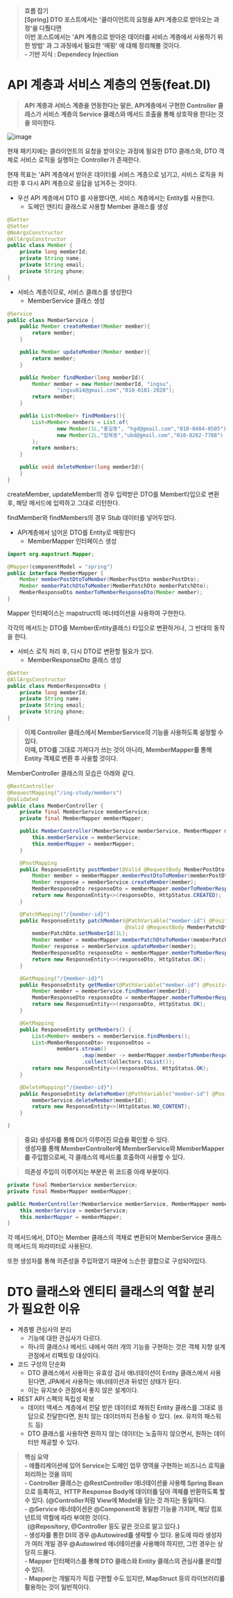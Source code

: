 > **흐름 잡기**  
> **\[Spring\] DTO 포스트에서는 '클라이언트의 요청을 API 계층으로 받아오는 과정'을 다뤘다면**  
> **이번 포스트에서는 'API 계층으로 받아온 데이터를 서비스 계층에서 사용하기 위한 방법' 과 그 과정에서 필요한 '매핑' 에 대해 정리해볼 것이다.**  
> **\- 기반 지식 : Dependecy Injection**

# **API 계층과 서비스 계층의 연동(feat.DI)**

> **API 계층과 서비스 계층을 연동한다는 말은, API계층에서 구현한 Controller 클래스가 서비스 계층의 Service 클래스와 메서드 호출을 통해 상호작용 한다는 것을 의미한다.**

![image](https://user-images.githubusercontent.com/110891599/197567503-f78ed592-7fb5-4caf-975c-c5256bacb618.png)


현재 패키지에는 클라이언트의 요청을 받아오는 과정에 필요한 DTO 클래스와, DTO 객체로 서비스 로직을 실행하는 Controller가 존재한다.

현재 목표는 'API 계층에서 받아온 데이터를 서비스 계층으로 넘기고, 서비스 로직을 처리한 후 다시 API 계층으로 응답을 넘겨주는 것이다.

-   우선 API 계층에서 DTO 를 사용했다면, 서비스 계층에서는 Entity를 사용한다.
    -   도메인 엔티티 클래스로 사용할 Member 클래스를 생성

```java
@Getter
@Setter
@NoArgsConstructor
@AllArgsConstructor
public class Member {
    private long memberId;
    private String name;
    private String email;
    private String phone;
}
```

-   서비스 계층이므로, 서비스 클래스를 생성한다
    -   MemberService 클래스 생성

```java
@Service
public class MemberService {
    public Member createMember(Member member){
        return member;
    }

    public Member updateMember(Member member){
        return member;
    }

    public Member findMember(long memberId){
        Member member = new Member(memberId, "ingsu",
                "ingsu814@gmail.com","010-0101-2020");
        return member;
    }

    public List<Member> findMembers(){
        List<Member> members = List.of(
                new Member(1L,"홍길동", "hgd@gmail.com","010-0404-0505"),
                new Member(2L,"엄복동","ubd@gmail.com","010-8282-7788")
        );
        return members;
    }

    public void deleteMember(long memberId){
    }
}
```

createMember, updateMember의 경우 입력받은 DTO를 Member타입으로 변환 후, 해당 메서드에 입력하고 그대로 리턴한다.

findMember와 findMembers의 경우 Stub 데이터를 넣어두었다.

-   API계층에서 넘어온 DTO를 Entity로 매핑한다
    -   MemberMapper 인터페이스 생성

```java
import org.mapstruct.Mapper;

@Mapper(componentModel = "spring")
public interface MemberMapper {
    Member memberPostDtoToMember(MemberPostDto memberPostDto);
    Member memberPatchDtoToMember(MemberPatchDto memberPatchDto);
    MemberResponseDto memberToMemberResponseDto(Member member);
}
```

Mapper 인터페이스는 mapstruct의 애너테이션을 사용하여 구현한다.

각각의 메서드는 DTO를 Member(Entity클래스) 타입으로 변환하거나, 그 반대의 동작을 한다.

-   서비스 로직 처리 후, 다시 DTO로 변환할 필요가 있다.
    -   MemberResponseDto 클래스 생성

```java
@Getter
@AllArgsConstructor
public class MemberResponseDto {
    private long memberId;
    private String name;
    private String email;
    private String phone;
}
```

> **이제 Controller 클래스에서 MemberService의 기능을 사용하도록 설정할 수 있다.**  
> **이때, DTO를 그대로 가져다가 쓰는 것이 아니라, MemberMapper를 통해 Entity 객체로 변환 후 사용할 것이다.**

MemberController 클래스의 모습은 아래와 같다.

```java
@RestController
@RequestMapping("/ing-study/members")
@Validated
public class MemberController {
    private final MemberService memberService;
    private final MemberMapper memberMapper;

    public MemberController(MemberService memberService, MemberMapper memberMapper) {
        this.memberService = memberService;
        this.memberMapper = memberMapper;
    }

    @PostMapping
    public ResponseEntity postMember(@Valid @RequestBody MemberPostDto memberPostDto) {
        Member member = memberMapper.memberPostDtoToMember(memberPostDto);
        Member response = memberService.createMember(member);
        MemberResponseDto responseDto = memberMapper.memberToMemberResponseDto(response);
        return new ResponseEntity<>(responseDto, HttpStatus.CREATED);
    }

    @PatchMapping("/{member-id}")
    public ResponseEntity patchMember(@PathVariable("member-id") @Positive long memberId,
                                      @Valid @RequestBody MemberPatchDto memberPatchDto) {
        memberPatchDto.setMemberId(1L);
        Member member = memberMapper.memberPatchDtoToMember(memberPatchDto);
        Member response = memberService.updateMember(member);
        MemberResponseDto responseDto = memberMapper.memberToMemberResponseDto(response);
        return new ResponseEntity<>(responseDto, HttpStatus.OK);
    }

    @GetMapping("/{member-id}")
    public ResponseEntity getMember(@PathVariable("member-id") @Positive long memberId) {
        Member member = memberService.findMember(memberId);
        MemberResponseDto responseDto = memberMapper.memberToMemberResponseDto(member);
        return new ResponseEntity<>(responseDto, HttpStatus.OK);
    }

    @GetMapping
    public ResponseEntity getMembers() {
        List<Member> members = memberService.findMembers();
        List<MemberResponseDto> responseDtos =
                members.stream()
                        .map(member -> memberMapper.memberToMemberResponseDto(member))
                        .collect(Collectors.toList());
        return new ResponseEntity<>(responseDtos, HttpStatus.OK);
    }

    @DeleteMapping("/{member-id}")
    public ResponseEntity deleteMember(@PathVariable("member-id") @Positive long memberId) {
        memberService.deleteMember(memberId);
        return new ResponseEntity<>(HttpStatus.NO_CONTENT);
    }

}
```

> **중요) 생성자를 통해 DI가 이루어진 모습을 확인할 수 있다.   
> 생성자를 통해 MemberController에 MemberService와 MemberMapper를 주입함으로써, 각 클래스의 메서드를 호출하여 사용할 수 있다.**

> **의존성 주입이 이루어지는 부분은 위 코드중 아래 부분이다.**

```java
private final MemberService memberService;
private final MemberMapper memberMapper;

public MemberController(MemberService memberService, MemberMapper memberMapper) {
	this.memberService = memberService;
	this.memberMapper = memberMapper;
}
```

각 메서드에서, DTO는 Member 클래스의 객채로 변환되어 MemberService 클래스의 메서드의 파라미터로 사용된다.

또한 생성자를 통해 의존성을 주입하였기 때문에 느슨한 결합으로 구성되어있다.

# **DTO 클래스와 엔티티 클래스의 역할 분리가 필요한 이유**

-   계층별 관심사의 분리
    -   기능에 대한 관심사가 다르다.
    -   하나의 클래스나 메서드 내에서 여러 개의 기능을 구현하는 것은 객체 지향 설계 관점에서 리팩토링 대상이다.
-   코드 구성의 단순화
    -   DTO 클래스에서 사용하는 유효성 검사 애너테이션이 Entity 클래스에서 사용된다면, JPA에서 사용하는 애너테이션과 뒤섞인 상태가 된다.
    -   이는 유지보수 관점에서 좋지 않은 설계이다.
-   REST API 스펙의 독립성 확보
    -   데이터 액세스 계층에서 전달 받은 데이터로 채워진 Entity 클래스를 그대로 응답으로 전달한다면, 원치 않는 데이터까지 전송될 수 있다. (ex. 유저의 패스워드 등)
    -   DTO 클래스를 사용하면 원하지 않는 데이터는 노출하지 않으면서, 원하는 데이터만 제공할 수 있다.

> **핵심 요약  
> \- 애플리케이션에 있어 Service는 도메인 업무 영역을 구현하는 비즈니스 로직을 처리하는 것을 의미  
> \- Controller 클래스는 @RestController 애너테이션을 사용해 Spring Bean으로 등록하고,  HTTP Response Body에 데이터를 담아 객체를 반환하도록 할 수 있다. (@Controller처럼 View에 Model을 담는 것 까지는 동일하다.  
> \- @Service 애너테이션은 @Component와 동일한 기능을 가지며, 해당 컴포넌트의 역할에 따라 부여한 것이다.  
>   (@Repository, @Controller 등도 같은 것으로 알고 있다.)  
> \- 생성자를 통한 DI의 경우 @Autowired를 생략할 수 있다. 용도에 따라 생성자가 여러 개일 경우 @Autowired 애너테이션을 사용해야 하지만, 그런 경우는 상당히 드물다.  
> \- Mapper 인터페이스를 통해 DTO 클래스와 Entity 클래스의 관심사를 분리할 수 있다.  
> \- Mapper는 개발자가 직접 구현할 수도 있지만, MapStruct 등의 라이브러리를 활용하는 것이 일반적이다.**
